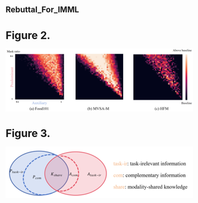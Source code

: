 ## Rebuttal_For_IMML

# Figure 2. 
![这是图片](Heatmap.png "Magic Gardens")

# Figure 3. 
![这是图片](basic_assumption_multimodal_learning.png "Magic Gardens")
